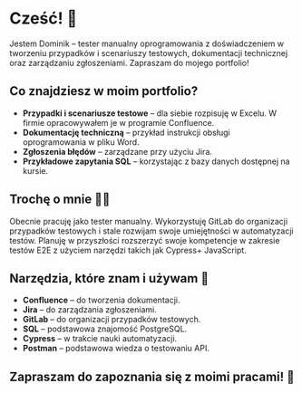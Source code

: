 # Cześć! 👋

Jestem Dominik – tester manualny oprogramowania z doświadczeniem w tworzeniu przypadków i scenariuszy testowych, dokumentacji technicznej oraz zarządzaniu zgłoszeniami. Zapraszam do mojego portfolio!

## Co znajdziesz w moim portfolio?

- **Przypadki i scenariusze testowe** – dla siebie rozpisuję w Excelu. W firmie opracowywałem je w programie Confluence.
- **Dokumentację techniczną** – przykład instrukcji obsługi oprogramowania w pliku Word.
- **Zgłoszenia błędów** – zarządzane przy użyciu Jira.
- **Przykładowe zapytania SQL** – korzystając z bazy danych dostępnej na kursie.

## Trochę o mnie 🧑‍💻

Obecnie pracuję jako tester manualny. Wykorzystuję GitLab do organizacji przypadków testowych i stale rozwijam swoje umiejętności w automatyzacji testów. Planuję w przyszłości rozszerzyć swoje kompetencje w zakresie testów E2E z użyciem narzędzi takich jak Cypress+ JavaScript.

## Narzędzia, które znam i używam 🔧

- **Confluence** – do tworzenia dokumentacji.
- **Jira** – do zarządzania zgłoszeniami.
- **GitLab** – do organizacji przypadków testowych.
- **SQL** – podstawowa znajomość PostgreSQL.
- **Cypress** – w trakcie nauki automatyzacji.
- **Postman** – podstawowa wiedza o testowaniu API.

## Zapraszam do zapoznania się z moimi pracami! 🚀
